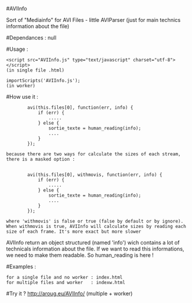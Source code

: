 #AVIInfo 

   Sort of "Mediainfo" for AVI Files - little AVIParser (just for main technics information about the file)

#Dependances : null

#Usage :

    <script src="AVIInfo.js" type="text/javascript" charset="utf-8"></script> 
    (in single file .html)

    importScripts('AVIInfo.js');                                              
    (in worker)


#How use it :

     
            avi(this.files[0], function(err, info) {
                if (err) {
                    .....
                } else {
                    sortie_texte = human_reading(info);
                    ....
                }
            }); 

    because there are two ways for calculate the sizes of each stream, there is a masked option :

     
            avi(this.files[0], withmovis, function(err, info) {
                if (err) {
                    .....
                } else {
                    sortie_texte = human_reading(info);
                    ....
                }
            }); 
    
    where 'withmovis' is false or true (false by default or by ignore). When withmovis is true, AVIInfo will calculate sizes by reading each size of each frame. It's more exact but more slower


  AVIInfo return an object structured (named 'info') wich contains a lot of technicals information about the file.
  If we want to read this informations, we need to make them readable. So human_reading is here !

#Examples :
	
	for a single file and no worker : index.html
	for multiple files and worker   : indexw.html

#Try it ? 
    http://aroug.eu/AVIInfo/   (multiple + worker)  

